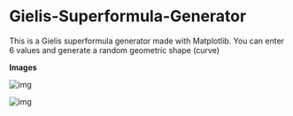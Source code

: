 # Gielis-Superformula-Generator

This is a Gielis superformula generator made with Matplotlib. You can enter 6 values and generate a random geometric shape (curve) 



<b>Images</b>

![img](https://imgur.com/XiD7rGS.png)

![img](https://imgur.com/XiD7rGS.png)

